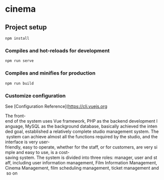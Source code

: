 # cinema

## Project setup
```
npm install
```

### Compiles and hot-reloads for development
```
npm run serve
```

### Compiles and minifies for production
```
npm run build
```

### Customize configuration
See [Configuration Reference](https://cli.vuejs.org

The front-end of the system uses Vue framework, PHP as the backend development language, MySQL as the background database, basically achieved the intended goal, established a relatively complete studio management system. The system can achieve almost all the functions required by the studio, and the interface is very user-friendly, easy to operate, whether for the staff, or for customers, are very simple and easy to use, is a cost-saving system. The system is divided into three roles: manager, user and staff, including user information management, Film Information Management, Cinema Management, film scheduling management, ticket management and so on
